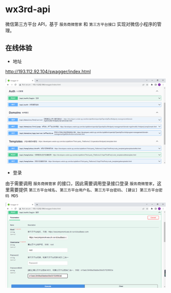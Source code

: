 # wx3rd-api
微信第三方平台 API，基于 `服务商微管家` 和 `第三方平台接口` 实现对微信小程序的管理。

## 在线体验

- 地址

<http://193.112.92.104/swagger/index.html>

![swagger](img/swagger.png)

- 登录

由于需要调用 `服务商微管家` 的接口，因此需要调用登录接口登录 `服务商微管家`，这里需要提供 `第三方平台域名`、`第三方平台用户名`、`第三方平台密码`、`[建议] 第三方平台密码 MD5`

![login](img/login.png)

